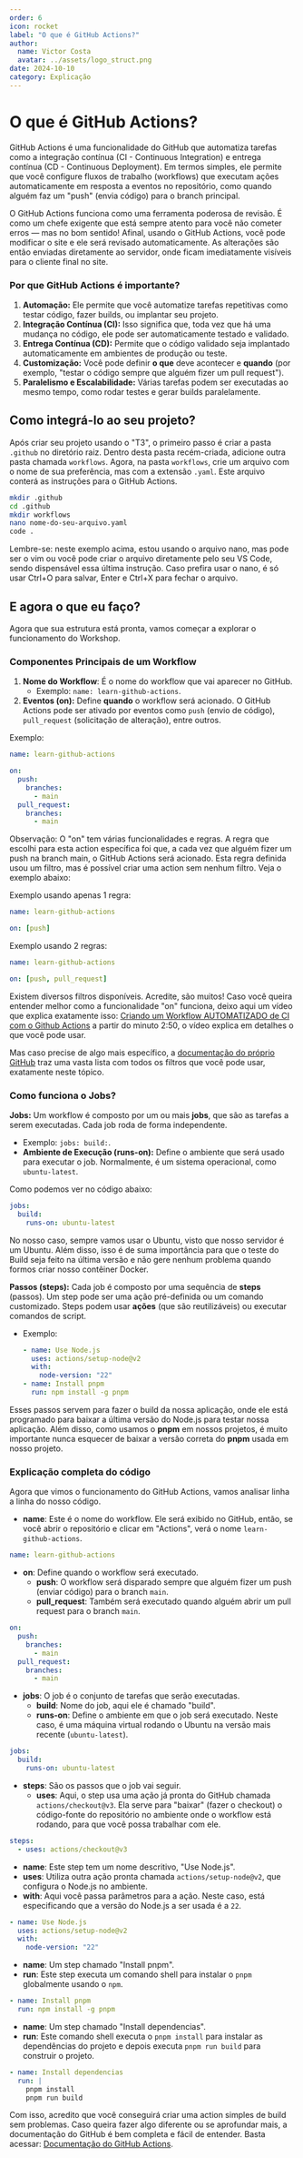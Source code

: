```yaml
---
order: 6
icon: rocket
label: "O que é GitHub Actions?"
author:
  name: Victor Costa
  avatar: ../assets/logo_struct.png
date: 2024-10-10
category: Explicação
---
```


# **O que é GitHub Actions?**

GitHub Actions é uma funcionalidade do GitHub que automatiza tarefas como a integração contínua (CI - Continuous Integration) e entrega contínua (CD - Continuous Deployment). Em termos simples, ele permite que você configure fluxos de trabalho (workflows) que executam ações automaticamente em resposta a eventos no repositório, como quando alguém faz um "push" (envia código) para o branch principal.

O GitHub Actions funciona como uma ferramenta poderosa de revisão. É como um chefe exigente que está sempre atento para você não cometer erros — mas no bom sentido! Afinal, usando o GitHub Actions, você pode modificar o site e ele será revisado automaticamente. As alterações são então enviadas diretamente ao servidor, onde ficam imediatamente visíveis para o cliente final no site.

### Por que GitHub Actions é importante?

1. **Automação:** Ele permite que você automatize tarefas repetitivas como testar código, fazer builds, ou implantar seu projeto.
2. **Integração Contínua (CI):** Isso significa que, toda vez que há uma mudança no código, ele pode ser automaticamente testado e validado.
3. **Entrega Contínua (CD):** Permite que o código validado seja implantado automaticamente em ambientes de produção ou teste.
4. **Customização:** Você pode definir **o que** deve acontecer e **quando** (por exemplo, "testar o código sempre que alguém fizer um pull request").
5. **Paralelismo e Escalabilidade:** Várias tarefas podem ser executadas ao mesmo tempo, como rodar testes e gerar builds paralelamente.

## Como integrá-lo ao seu projeto?

Após criar seu projeto usando o "T3", o primeiro passo é criar a pasta `.github` no diretório raiz. Dentro desta pasta recém-criada, adicione outra pasta chamada `workflows`. Agora, na pasta `workflows`, crie um arquivo com o nome de sua preferência, mas com a extensão `.yaml`. Este arquivo conterá as instruções para o GitHub Actions.

```bash
mkdir .github
cd .github
mkdir workflows
nano nome-do-seu-arquivo.yaml
code .
```

Lembre-se: neste exemplo acima, estou usando o arquivo nano, mas pode ser o vim ou você pode criar o arquivo diretamente pelo seu VS Code, sendo dispensável essa última instrução. Caso prefira usar o nano, é só usar Ctrl+O para salvar, Enter e Ctrl+X para fechar o arquivo.

## E agora o que eu faço?

Agora que sua estrutura está pronta, vamos começar a explorar o funcionamento do Workshop.

### Componentes Principais de um Workflow

1. **Nome do Workflow**: É o nome do workflow que vai aparecer no GitHub.
   - Exemplo: `name: learn-github-actions`.
2. **Eventos (on):** Define **quando** o workflow será acionado. O GitHub Actions pode ser ativado por eventos como `push` (envio de código), `pull_request` (solicitação de alteração), entre outros.

Exemplo:

```yaml
name: learn-github-actions

on:
  push:
    branches:
      - main
  pull_request:
    branches:
      - main
```

Observação: O "on" tem várias funcionalidades e regras. A regra que escolhi para esta action específica foi que, a cada vez que alguém fizer um push na branch main, o GitHub Actions será acionado. Esta regra definida usou um filtro, mas é possível criar uma action sem nenhum filtro. Veja o exemplo abaixo:

Exemplo usando apenas 1 regra:

```yaml
name: learn-github-actions

on: [push]
```

Exemplo usando 2 regras:

```yaml
name: learn-github-actions

on: [push, pull_request]
```

Existem diversos filtros disponíveis. Acredite, são muitos! Caso você queira entender melhor como a funcionalidade "on" funciona, deixo aqui um vídeo que explica exatamente isso: [Criando um Workflow AUTOMATIZADO de CI com o Github Actions](https://www.youtube.com/watch?v=F51HlrEeedw) a partir do minuto 2:50, o vídeo explica em detalhes o que você pode usar.

Mas caso precise de algo mais específico, a [documentação do próprio GitHub](https://docs.github.com/pt/actions/writing-workflows/workflow-syntax-for-github-actions#using-filters) traz uma vasta lista com todos os filtros que você pode usar, exatamente neste tópico.

### Como funciona o Jobs?

**Jobs:** Um workflow é composto por um ou mais **jobs**, que são as tarefas a serem executadas. Cada job roda de forma independente.

- Exemplo: `jobs: build:`.
- **Ambiente de Execução (runs-on):** Define o ambiente que será usado para executar o job. Normalmente, é um sistema operacional, como `ubuntu-latest`.

Como podemos ver no código abaixo:

```yaml
jobs:
  build:
    runs-on: ubuntu-latest
```

No nosso caso, sempre vamos usar o Ubuntu, visto que nosso servidor é um Ubuntu. Além disso, isso é de suma importância para que o teste do Build seja feito na última versão e não gere nenhum problema quando formos criar nosso contêiner Docker.

**Passos (steps):** Cada job é composto por uma sequência de **steps** (passos). Um step pode ser uma ação pré-definida ou um comando customizado. Steps podem usar **ações** (que são reutilizáveis) ou executar comandos de script.

- Exemplo:

  ```yaml
  - name: Use Node.js
    uses: actions/setup-node@v2
    with:
      node-version: "22"
  - name: Install pnpm
    run: npm install -g pnpm
  ```

Esses passos servem para fazer o build da nossa aplicação, onde ele está programado para baixar a última versão do Node.js para testar nossa aplicação. Além disso, como usamos o **pnpm** em nossos projetos, é muito importante nunca esquecer de baixar a versão correta do **pnpm** usada em nosso projeto.

### Explicação completa do código

Agora que vimos o funcionamento do GitHub Actions, vamos analisar linha a linha do nosso código.

- **name**: Este é o nome do workflow. Ele será exibido no GitHub, então, se você abrir o repositório e clicar em "Actions", verá o nome `learn-github-actions`.

```yaml
name: learn-github-actions
```

- **on**: Define quando o workflow será executado.
  - **push**: O workflow será disparado sempre que alguém fizer um push (enviar código) para o branch `main`.
  - **pull_request**: Também será executado quando alguém abrir um pull request para o branch `main`.

```yaml
on:
  push:
    branches:
      - main
  pull_request:
    branches:
      - main
```

- **jobs**: O job é o conjunto de tarefas que serão executadas.
  - **build**: Nome do job, aqui ele é chamado "build".
  - **runs-on**: Define o ambiente em que o job será executado. Neste caso, é uma máquina virtual rodando o Ubuntu na versão mais recente (`ubuntu-latest`).

```yaml
jobs:
  build:
    runs-on: ubuntu-latest
```

- **steps**: São os passos que o job vai seguir.
  - **uses**: Aqui, o step usa uma ação já pronta do GitHub chamada `actions/checkout@v3`. Ela serve para "baixar" (fazer o checkout) o código-fonte do repositório no ambiente onde o workflow está rodando, para que você possa trabalhar com ele.

```yaml
steps:
  - uses: actions/checkout@v3
```

- **name**: Este step tem um nome descritivo, "Use Node.js".
- **uses**: Utiliza outra ação pronta chamada `actions/setup-node@v2`, que configura o Node.js no ambiente.
- **with**: Aqui você passa parâmetros para a ação. Neste caso, está especificando que a versão do Node.js a ser usada é a `22`.

```yaml
- name: Use Node.js
  uses: actions/setup-node@v2
  with:
    node-version: "22"
```

- **name**: Um step chamado "Install pnpm".
- **run**: Este step executa um comando shell para instalar o `pnpm` globalmente usando o `npm`.

```yaml
- name: Install pnpm
  run: npm install -g pnpm
```

- **name**: Um step chamado "Install dependencias".
- **run**: Este comando shell executa o `pnpm install` para instalar as dependências do projeto e depois executa `pnpm run build` para construir o projeto.

```yaml
- name: Install dependencias
  run: |
    pnpm install
    pnpm run build
```

Com isso, acredito que você conseguirá criar uma action simples de build sem problemas. Caso queira fazer algo diferente ou se aprofundar mais, a documentação do GitHub é bem completa e fácil de entender. Basta acessar: [Documentação do GitHub Actions](https://docs.github.com/pt/actions/writing-workflows/quickstart).
